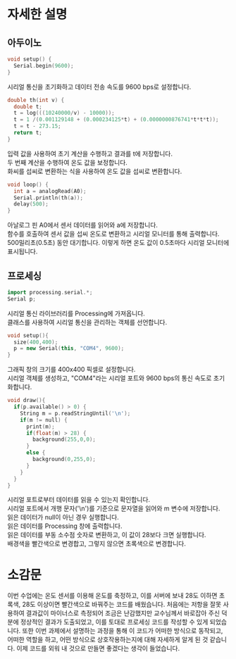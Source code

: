 # 자세한 설명
## 아두이노
```ino
void setup() {
  Serial.begin(9600);
}
```
시리얼 통신을 초기화하고 데이터 전송 속도를 9600 bps로 설정합니다.
```ino
double th(int v) {
  double t;
  t = log(((10240000/v) - 10000));
  t = 1 /(0.001129148 + (0.000234125*t) + (0.0000000876741*t*t*t));
  t = t - 273.15;
  return t;
}
```
입력 값을 사용하여 초기 계산을 수행하고 결과를 t에 저장합니다.<br>두 번째 계산을 수행하여 온도 값을 보정합니다.<br>화씨를 섭씨로 변환하는 식을 사용하여 온도 값을 섭씨로 변환합니다.
```ino
void loop() {
  int a = analogRead(A0);
  Serial.println(th(a));
  delay(500);
}
```
아날로그 핀 A0에서 센서 데이터를 읽어와 a에 저장합니다.<br>함수를 호출하여 센서 값을 섭씨 온도로 변환하고 시리얼 모니터를 통해 출력합니다.<br>500밀리초(0.5초) 동안 대기합니다. 이렇게 하면 온도 값이 0.5초마다 시리얼 모니터에 표시됩니다.
## 프로세싱
```pde
import processing.serial.*;
Serial p;
```
시리얼 통신 라이브러리를 Processing에 가져옵니다.<br>클래스를 사용하여 시리얼 통신을 관리하는 객체를 선언합니다.
```pde
void setup(){
  size(400,400);
  p = new Serial(this, "COM4", 9600);
}
```
그래픽 창의 크기를 400x400 픽셀로 설정합니다.<br>시리얼 객체를 생성하고, "COM4"라는 시리얼 포트와 9600 bps의 통신 속도로 초기화합니다.
```pde
void draw(){
  if(p.available() > 0) {
    String m = p.readStringUntil('\n');
    if(m != null) {
      print(m);
      if(float(m) > 28) {
        background(255,0,0);
      }
      else {
        background(0,255,0);
      }
    }
  }
}
```
시리얼 포트로부터 데이터를 읽을 수 있는지 확인합니다.<br>시리얼 포트에서 개행 문자('\n')를 기준으로 문자열을 읽어와 m 변수에 저장합니다.<br>읽은 데이터가 null이 아닌 경우 실행합니다.<br>읽은 데이터를 Processing 창에 출력합니다.<br>읽은 데이터를 부동 소수점 숫자로 변환하고, 이 값이 28보다 크면 실행합니다.<br>배경색을 빨간색으로 변경합고, 그렇지 않으면 초록색으로 변경합니다.
# 소감문
이번 수업에는 온도 센서를 이용해 온도를 축정하고, 이를 서버에 보내 28도 이하면 초록색, 28도 이상이면 빨간색으로 바꿔주는 코드를 배웠습니다. 처음에는 저항을 잘못 사용하여 결과값이 마이너스로 측정되어 조금은 난감했지만 교수님께서 바로잡아 주신 덕분에 정상적인 결과가 도출되었고, 이를 토대로 프로세싱 코드를 작성할 수 있게 되었습니다. 또한 이번 과제에서 설명하는 과정을 통해 이 코드가 어떠한 방식으로 동작되고, 어떠한 역할을 하고, 어떤 방식으로 상호작용하는지에 대해 자세하게 알게 된 것 같습니다. 이제 코드를 외워 내 것으로 만들면 좋겠다는 생각이 들었습니다.

